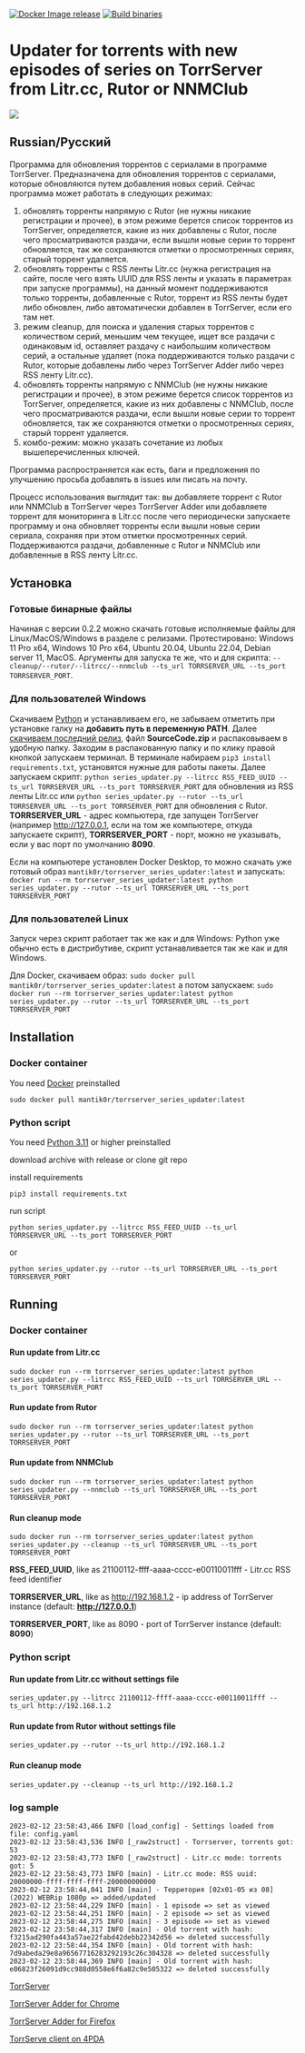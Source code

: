 [![Docker Image release](https://github.com/Mantikor/TorrserverSeriesUpdater/actions/workflows/docker-image-release.yml/badge.svg)](https://github.com/Mantikor/TorrserverSeriesUpdater/actions/workflows/docker-image-release.yml) [![Build binaries](https://github.com/Mantikor/TorrserverSeriesUpdater/actions/workflows/build-binaries.yml/badge.svg)](https://github.com/Mantikor/TorrserverSeriesUpdater/actions/workflows/build-binaries.yml)

# Updater for torrents with new episodes of series on TorrServer from Litr.cc, Rutor or NNMClub

![](torrserver_updater.png)

## Russian/Русский

Программа для обновления торрентов с сериалами в программе TorrServer. Предназначена для обновления торрентов с сериалами, которые обновляются путем добавления новых серий. Сейчас программа может работать в следующих режимах:

1. обновлять торренты напрямую с Rutor (не нужны никакие регистрации и прочее), в этом режиме берется список торрентов из TorrServer, определяется, какие из них добавлены с Rutor, после чего просматриваются раздачи, если вышли новые серии то торрент обновляется, так же сохраняются отметки о просмотренных сериях, старый торрент удаляется.
2. обновлять торренты с RSS ленты Litr.cc (нужна регистрация на сайте, после чего взять UUID для RSS ленты и указать в параметрах при запуске программы), на данный момент поддерживаются только торренты, добавленные с Rutor, торрент из RSS ленты будет либо обновлен, либо автоматически добавлен в TorrServer, если его там нет.
3. режим cleanup, для поиска и удаления старых торрентов с количеством серий, меньшим чем текущее, ищет все раздачи с одинаковым id, оставляет раздачу с наибольшим количеством серий, а остальные удаляет (пока поддерживаются только раздачи с Rutor, которые добавлены либо через TorrServer Adder либо через RSS ленту Litr.cc).
4. обновлять торренты напрямую с NNMClub (не нужны никакие регистрации и прочее), в этом режиме берется список торрентов из TorrServer, определяется, какие из них добавлены с NNMClub, после чего просматриваются раздачи, если вышли новые серии то торрент обновляется, так же сохраняются отметки о просмотренных сериях, старый торрент удаляется.
5. комбо-режим: можно указать сочетание из любых вышеперечисленных ключей.

Программа распространяется как есть, баги и предложения по улучшению просьба добавлять в issues или писать на почту.

Процесс использования выглядит так: вы добавляете торрент с Rutor или NNMClub в TorrServer через TorrServer Adder или добавляете торрент для мониторинга в Litr.cc после чего периодически запускаете программу и она обновляет торренты если вышли новые серии сериала, сохраняя при этом отметки просмотренных серий. Поддерживаются раздачи, добавленные с Rutor и NNMClub или добавленные в RSS ленту Litr.cc.

## Установка

### Готовые бинарные файлы

Начиная с версии 0.2.2 можно скачать готовые исполняемые файлы для Linux/MacOS/Windows в разделе с релизами. Протестировано: Windows 11 Pro x64, Windows 10 Pro x64, Ubuntu 20.04, Ubuntu 22.04, Debian server 11, MacOS. Аргументы для запуска те же, что и для скрипта: `--cleanup/--rutor/--litrcc/--nnmclub --ts_url TORRSERVER_URL --ts_port TORRSERVER_PORT`.

### Для пользователей Windows

Скачиваем [Python](https://www.python.org/ftp/python/3.11.2/python-3.11.2.exe) и устанавливаем его, не забываем отметить при установке галку на **добавить путь в переменную PATH**. Далее [скачиваем последний релиз](https://github.com/Mantikor/TorrserverSeriesUpdater/releases), файл **SourceCode.zip** и распаковываем в удобную папку. Заходим в распакованную папку и по клику правой кнопкой запускаем терминал. В терминале набираем `pip3 install requirements.txt`, установятся нужные для работы пакеты. Далее запускаем скрипт: `python series_updater.py --litrcc RSS_FEED_UUID --ts_url TORRSERVER_URL --ts_port TORRSERVER_PORT` для обновления из RSS ленты Litr.cc или `python series_updater.py --rutor --ts_url TORRSERVER_URL --ts_port TORRSERVER_PORT` для обновления с Rutor. **TORRSERVER_URL** - адрес компьютера, где запущен TorrServer (например http://127.0.0.1, если на том же компьютере, откуда запускаете скрипт), **TORRSERVER_PORT** - порт, можно не указывать, если у вас порт по умолчанию **8090**.

Если на компьютере установлен Docker Desktop, то можно скачать уже готовый образ `mantik0r/torrserver_series_updater:latest` и запускать: `docker run --rm torrserver_series_updater:latest python series_updater.py --rutor --ts_url TORRSERVER_URL --ts_port TORRSERVER_PORT`

### Для пользователей Linux

Запуск через скрипт работает так же как и для Windows: Python уже обычно есть в дистрибутиве, скрипт устанавливается так же как и для Windows.

Для Docker, скачиваем образ: `sudo docker pull mantik0r/torrserver_series_updater:latest` а потом запускаем: `sudo docker run --rm torrserver_series_updater:latest python series_updater.py --rutor --ts_url TORRSERVER_URL --ts_port TORRSERVER_PORT`

## Installation

### Docker container

You need [Docker](https://docs.docker.com/engine/install/) preinstalled
```
sudo docker pull mantik0r/torrserver_series_updater:latest
```

### Python script

You need [Python 3.11](https://www.python.org/downloads/) or higher preinstalled

download archive with release or clone git repo

install requirements
```
pip3 install requirements.txt
```
run script
```
python series_updater.py --litrcc RSS_FEED_UUID --ts_url TORRSERVER_URL --ts_port TORRSERVER_PORT
```
or
```
python series_updater.py --rutor --ts_url TORRSERVER_URL --ts_port TORRSERVER_PORT
```

## Running

### Docker container

#### Run update from Litr.cc
```
sudo docker run --rm torrserver_series_updater:latest python series_updater.py --litrcc RSS_FEED_UUID --ts_url TORRSERVER_URL --ts_port TORRSERVER_PORT
```

#### Run update from Rutor
```
sudo docker run --rm torrserver_series_updater:latest python series_updater.py --rutor --ts_url TORRSERVER_URL --ts_port TORRSERVER_PORT
```

#### Run update from NNMClub
```
sudo docker run --rm torrserver_series_updater:latest python series_updater.py --nnmclub --ts_url TORRSERVER_URL --ts_port TORRSERVER_PORT
```

#### Run cleanup mode
```
sudo docker run --rm torrserver_series_updater:latest python series_updater.py --cleanup --ts_url TORRSERVER_URL --ts_port TORRSERVER_PORT
```

**RSS_FEED_UUID**, like as 21100112-ffff-aaaa-cccc-e00110011fff - Litr.cc RSS feed identifier

**TORRSERVER_URL**, like as http://192.168.1.2 - ip address of TorrServer instance (default: **http://127.0.0.1**)

**TORRSERVER_PORT**, like as 8090 - port of TorrServer instance (default: **8090**)

### Python script

#### Run update from Litr.cc without settings file

`series_updater.py --litrcc 21100112-ffff-aaaa-cccc-e00110011fff --ts_url http://192.168.1.2`

#### Run update from Rutor without settings file

`series_updater.py --rutor --ts_url http://192.168.1.2`

#### Run cleanup mode

`series_updater.py --cleanup --ts_url http://192.168.1.2`

### log sample
```
2023-02-12 23:58:43,466 INFO [load_config] - Settings loaded from file: config.yaml
2023-02-12 23:58:43,536 INFO [_raw2struct] - Torrserver, torrents got: 53
2023-02-12 23:58:43,773 INFO [_raw2struct] - Litr.cc mode: torrents got: 5
2023-02-12 23:58:43,773 INFO [main] - Litr.cc mode: RSS uuid: 20000000-ffff-ffff-ffff-200000000000
2023-02-12 23:58:44,041 INFO [main] - Территория [02х01-05 из 08] (2022) WEBRip 1080p => added/updated
2023-02-12 23:58:44,229 INFO [main] - 1 episode => set as viewed
2023-02-12 23:58:44,251 INFO [main] - 2 episode => set as viewed
2023-02-12 23:58:44,275 INFO [main] - 3 episode => set as viewed
2023-02-12 23:58:44,317 INFO [main] - Old torrent with hash: f3215ad290fa443a57ae22fabd42debb22342d56 => deleted successfully
2023-02-12 23:58:44,354 INFO [main] - Old torrent with hash: 7d9abeda29e8a96567716283292193c26c304328 => deleted successfully
2023-02-12 23:58:44,369 INFO [main] - Old torrent with hash: e06823f26091d9cc988d0558e6f6a82c9e505322 => deleted successfully
```

[TorrServer](https://github.com/YouROK/TorrServer)

[TorrServer Adder for Chrome](https://chrome.google.com/webstore/detail/torrserver-adder/ihphookhabmjbgccflngglmidjloeefg)

[TorrServer Adder for Firefox](https://addons.mozilla.org/ru/firefox/addon/torrserver-adder/)

[TorrServe client on 4PDA](https://4pda.to/forum/index.php?showtopic=889960)
